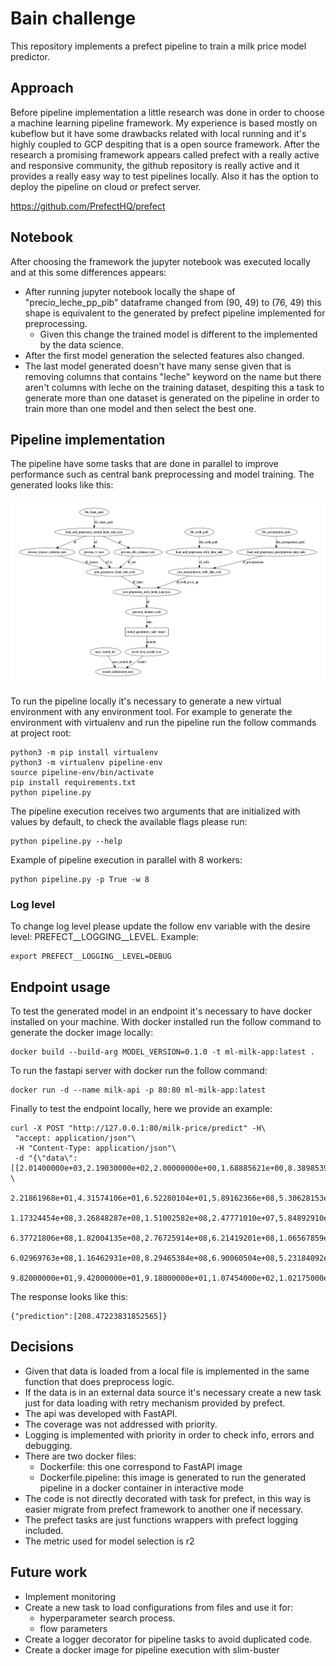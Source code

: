 # Bain challenge

This repository implements a prefect pipeline to train a milk price model predictor.

## Approach

Before pipeline implementation a little research was done in order to choose a machine learning pipeline framework.
My experience is based mostly on kubeflow but it have some drawbacks related with local running and it's highly coupled
to GCP despiting that is a open source framework.
After the research a promising framework appears called prefect with a really active and responsive community,
the github repository is really active and it provides a really easy way to test pipelines locally.
Also it has the option to deploy the pipeline on cloud or prefect server.

https://github.com/PrefectHQ/prefect

## Notebook

After choosing the framework the jupyter notebook was executed locally and at this some differences appears:

- After running jupyter notebook locally the shape of "precio_leche_pp_pib" dataframe changed from (90, 49) to (76, 49)
  this shape is equivalent to the generated by prefect pipeline implemented for preprocessing.
    - Given this change the trained model is different to the implemented by the data science.
- After the first model generation the selected features also changed.
- The last model generated doesn't have many sense given that is removing columns that contains "leche" keyword on the
  name but there aren't columns with leche on the training dataset, despiting this a task to generate more than one
  dataset is generated on the pipeline in order to train more than one model and then select the best one.

## Pipeline implementation

The pipeline have some tasks that are done in parallel to improve performance such as central bank preprocessing and
model training.
The generated looks like this:

![Hierarchical](./.images/pipeline.png "Hierarchical")

To run the pipeline locally it's necessary to generate a new virtual environment with any environment tool.
For example to generate the environment with virtualenv and run the pipeline run the follow commands at project root:

```
python3 -m pip install virtualenv
python3 -m virtualenv pipeline-env
source pipeline-env/bin/activate
pip install requirements.txt
python pipeline.py
```

The pipeline execution receives two arguments that are initialized with values by default, to check the available flags
please run:

```
python pipeline.py --help
```

Example of pipeline execution in parallel with 8 workers:

```
python pipeline.py -p True -w 8
```

### Log level

To change log level please update the follow env variable with the desire level: PREFECT__LOGGING__LEVEL.
Example:

```
export PREFECT__LOGGING__LEVEL=DEBUG
```

## Endpoint usage

To test the generated model in an endpoint it's necessary to have docker installed on your machine.
With docker installed run the follow command to generate the docker image locally:

```
docker build --build-arg MODEL_VERSION=0.1.0 -t ml-milk-app:latest .
```

To run the fastapi server with docker run the follow command:

```
docker run -d --name milk-api -p 80:80 ml-milk-app:latest
```

Finally to test the endpoint locally, here we provide an example:

```
curl -X POST "http://127.0.0.1:80/milk-price/predict" -H\
 "accept: application/json"\
 -H "Content-Type: application/json"\
 -d "{\"data\":[[2.01400000e+03,2.19030000e+02,2.00000000e+00,1.68885621e+00,8.38985390e+00,1.78030705e+01,7.29517830e+00,3.01593178e+00, \
 2.21861968e+01,4.31574106e+01,6.52280104e+01,5.89162366e+08,5.30628153e+08,1.18979099e+08,1.07686125e+08,1.12929737e+08,\
 1.17324454e+08,3.26848287e+08,1.51002582e+08,2.47771010e+07,5.84892910e+07,9.85263519e+08,9.87746023e+08,1.69050011e+08,\
 6.37721806e+08,1.82004135e+08,2.76725914e+08,6.21419201e+08,1.06567859e+08,2.15199970e+07,5.30525285e+08,3.29424874e+08,\
 6.02969763e+08,1.16462931e+08,8.29465384e+08,6.90060504e+08,5.23184092e+08,9.85454361e+08,1.07497828e+08,9.35000000e+01,\
 9.82000000e+01,9.42000000e+01,9.18000000e+01,1.07454000e+02,1.02175000e+02,8.88000000e+01,9.37100000e+01,9.34000000e+01]]}"
```

The response looks like this:

```
{"prediction":[208.47223831852565]}
```

## Decisions

- Given that data is loaded from a local file is implemented in the same function that does preprocess logic.
- If the data is in an external data source it's necessary create a new task just for data loading with retry mechanism
  provided by prefect.
- The api was developed with FastAPI.
- The coverage was not addressed with priority.
- Logging is implemented with priority in order to check info, errors and debugging.
- There are two docker files:
    - Dockerfile: this one correspond to FastAPI image
    - Dockerfile.pipeline: this image is generated to run the generated pipeline in a docker container in interactive
      mode
- The code is not directly decorated with task for prefect, in this way is easier migrate from prefect framework to
  another one if necessary.
- The prefect tasks are just functions wrappers with prefect logging included.
- The metric used for model selection is r2

## Future work

- Implement monitoring
- Create a new task to load configurations from files and use it for:
  - hyperparameter search process.
  - flow parameters
- Create a logger decorator for pipeline tasks to avoid duplicated code.
- Create a docker image for pipeline execution with slim-buster

